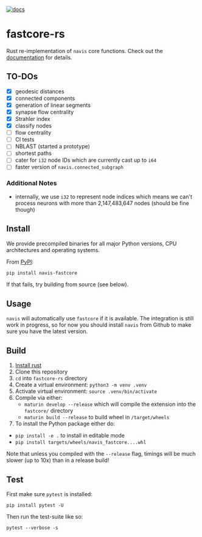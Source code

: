 [![docs](https://github.com/schlegelp/fastcore-rs/actions/workflows/docs.yaml/badge.svg)](https://schlegelp.github.io/fastcore-rs/)

# fastcore-rs
Rust re-implementation of `navis` core functions. Check out the [documentation](https://schlegelp.github.io/fastcore-rs/) for details.

## TO-DOs
- [x] geodesic distances
- [x] connected components
- [x] generation of linear segments
- [x] synapse flow centrality
- [x] Strahler index
- [x] classify nodes
- [ ] flow centrality
- [ ] CI tests
- [ ] NBLAST (started a prototype)
- [ ] shortest paths
- [ ] cater for `i32` node IDs which are currently cast up to `i64`
- [ ] faster version of `navis.connected_subgraph`

### Additional Notes
- internally, we use `i32` to represent node indices which means we can't
  process neurons with more than 2,147,483,647 nodes (should be fine though)

## Install

We provide precompiled binaries for all major Python versions, CPU architectures and operating systems.

From [PyPI](https://pypi.org/project/navis-fastcore):

```bash
pip install navis-fastcore
```

If that fails, try building from source (see below).

## Usage

`navis` will automatically use `fastcore` if it is available.
The integration is still work in progress, so for now you
should install `navis` from Github to make sure you have the
latest version.

## Build

1. [Install rust](https://www.rust-lang.org/tools/install)
2. Clone this repository
3. `cd` into `fastcore-rs` directory
4. Create a virtual environment: `python3 -m venv .venv`
5. Activate virtual environment: `source .venv/bin/activate`
6. Compile via either:
   - `maturin develop --release` which will compile the
     extension into the `fastcore/` directory
   - `maturin build --release` to build wheel in `/target/wheels`
7. To install the Python package either do:
  -  `pip install -e .` to install in editable mode
  - `pip install targets/wheels/navis_fastcore....whl`

Note that unless you compiled with the `--release` flag,
timings will be much slower (up to 10x) than in a release build!

## Test
First make sure `pytest` is installed:
```
pip install pytest -U
```

Then run the test-suite like so:
```
pytest --verbose -s
```
